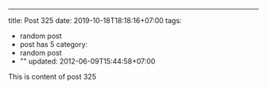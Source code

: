 ---
title: Post 325
date: 2019-10-18T18:18:16+07:00
tags:
  - random post
  - post has 5
category:
  - random post
  - ""
updated: 2012-06-09T15:44:58+07:00

This is content of post 325